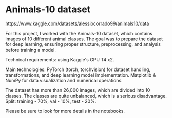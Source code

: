 # Animals-10 dataset
https://www.kaggle.com/datasets/alessiocorrado99/animals10/data

For this project, I worked with the Animals-10 dataset, which contains images of 10 different animal classes. The goal was to prepare the dataset for deep learning, ensuring proper structure, preprocessing, and analysis before training a model.


Technical requirements: using Kaggle's GPU T4 x2. 

Main technologies: PyTorch (torch, torchvision) for dataset handling, transformations, and deep learning model implementation.
Matplotlib & NumPy for data visualization and numerical operations.

The dataset has more than 26,000 images, which are divided into 10 classes. The classes are quite unbalanced, which is a serious disadvantage.
Split: training - 70%, val - 10%, test - 20%.

Please be sure to look for more details in the notebooks.
